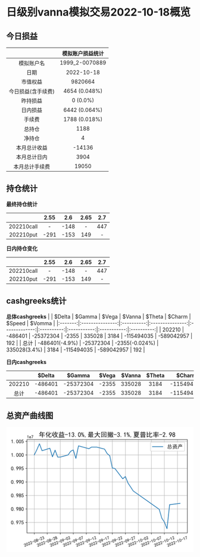 # 日级别vanna模拟交易2022-10-18概览
## 今日损益
|                    | 模拟账户损益统计   |
|:-------------------:|:-------------------:|
| 模拟账户名         | 1999_2-0070889     |
| 日期               | 2022-10-18         |
| 市值权益           | 9820664            |
| 今日损益(含手续费) | 4654 (0.048%)      |
| 昨持损益           | 0 (0.0%)           |
| 日内损益           | 6442 (0.064%)      |
| 手续费             | 1788 (0.018%)      |
| 总持仓             | 1188               |
| 净持仓             | 4                  |
| 本月总计收益       | -14136             |
| 本月总计日内       | 3904               |
| 本月总计手续费     | 19050              |

## 持仓统计
**最终持仓统计**

|            | 2.55   |   2.6 | 2.65   | 2.7   |
|:-----------:|:-------:|:------:|:-------:|:------:|
| 202210call | -      |  -148 | -      | 447   |
| 202210put  | -291   |  -153 | 149    | -     |

**日内持仓变化**

|            | 2.55   |   2.6 | 2.65   | 2.7   |
|:-----------:|:-------:|:------:|:-------:|:------:|
| 202210call | -      |  -148 | -      | 447   |
| 202210put  | -291   |  -153 | 149    | -     |

## cashgreeks统计

**总体cashgreeks**
|        | \$Delta        | \$Gamma   | \$Vega         | \$Vanna      | \$Theta   | \$Charm    | \$Speed    | \$Vomma   |
|:-------:|:---------------:|:----------:|:---------------:|:-------------:|:----------:|:-----------:|:-----------:|:----------:|
| 202210 | -486401        | -25372304 | -2355          | 335028       | 3184      | -115494035 | -589042957 | 192       |
| 总计   | -486401(-4.9%) | -25372304 | -2355(-0.024%) | 335028(3.4%) | 3184      | -115494035 | -589042957 | 192       |

**日内cashgreeks**

|        | \$Delta   | \$Gamma   | \$Vega   | \$Vanna   | \$Theta   | \$Charm    | \$Speed    | \$Vomma   |
|:-------:|:----------:|:----------:|:---------:|:----------:|:----------:|:-----------:|:-----------:|:----------:|
| 202210 | -486401   | -25372304 | -2355    | 335028    | 3184      | -115494035 | -589042957 | 192       |
| 总计   | -486401   | -25372304 | -2355    | 335028    | 3184      | -115494035 | -589042957 | 192       |

## 总资产曲线图

![](netvalue20221018.png)